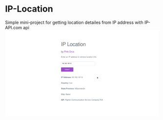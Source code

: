 # IP-Location
Simple mini-project for getting location detailes from IP address with IP-API.com api
![Alt Demo](./demo.png "IP-Location ")